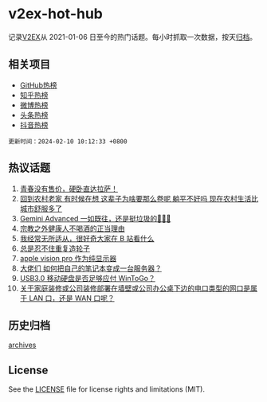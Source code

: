 # v2ex-hot-hub

 记录[V2EX](https://www.v2ex.com/)从 2021-01-06 日至今的热门话题。每小时抓取一次数据，按天[归档](archives)。
 
 ## 相关项目

- [GitHub热榜](https://github.com/lonnyzhang423/github-hot-hub)
- [知乎热榜](https://github.com/lonnyzhang423/zhihu-hot-hub)
- [微博热榜](https://github.com/lonnyzhang423/weibo-hot-hub)
- [头条热榜](https://github.com/lonnyzhang423/toutiao-hot-hub)
- [抖音热榜](https://github.com/lonnyzhang423/douyin-hot-hub)


 `更新时间：2024-02-10 10:12:33 +0800`

## 热议话题

1. [青春没有售价，硬卧直达拉萨！](https://www.v2ex.com/t/1015138)
1. [回到农村老家 有时候在想 这辈子为啥要那么卷呢 躺平不好吗 现在农村生活比城市舒服多了](https://www.v2ex.com/t/1015160)
1. [Gemini Advanced 一如既往，还是挺垃圾的🤣🤣🤣](https://www.v2ex.com/t/1015141)
1. [宗教之外健康人不喝酒的正当理由](https://www.v2ex.com/t/1015147)
1. [我经常无所适从，很好奇大家在 B 站看什么](https://www.v2ex.com/t/1015175)
1. [总是忍不住重复造轮子](https://www.v2ex.com/t/1015148)
1. [apple vision pro 作为纯显示器](https://www.v2ex.com/t/1015183)
1. [大佬们 如何把自己的笔记本变成一台服务器？](https://www.v2ex.com/t/1015136)
1. [USB3.0 移动硬盘是否足够应付 WinToGo？](https://www.v2ex.com/t/1015153)
1. [关于家庭装修或公司装修部署在墙壁或公司办公桌下边的电口类型的网口是属于 LAN 口，还是 WAN 口呢？](https://www.v2ex.com/t/1015177)

## 历史归档

[archives](archives)

## License

See the [LICENSE](LICENSE) file for license rights and limitations (MIT).
